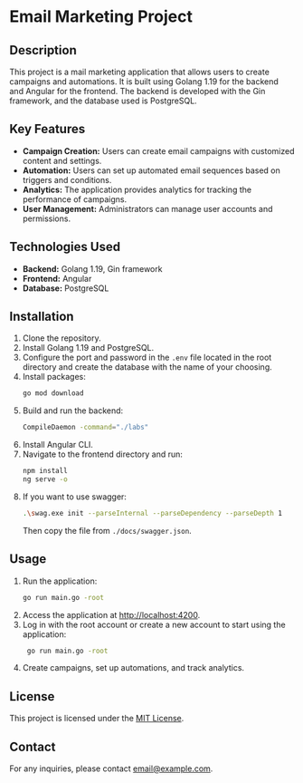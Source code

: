 # Email Marketing Project

## Description

This project is a mail marketing application that allows users to create campaigns and automations. It is built using Golang 1.19 for the backend and Angular for the frontend. The backend is developed with the Gin framework, and the database used is PostgreSQL.

## Key Features

- **Campaign Creation:** Users can create email campaigns with customized content and settings.
- **Automation:** Users can set up automated email sequences based on triggers and conditions.
- **Analytics:** The application provides analytics for tracking the performance of campaigns.
- **User Management:** Administrators can manage user accounts and permissions.

## Technologies Used

- **Backend:** Golang 1.19, Gin framework
- **Frontend:** Angular
- **Database:** PostgreSQL

## Installation

1. Clone the repository.
2. Install Golang 1.19 and PostgreSQL.
3. Configure the port and password in the `.env` file located in the root directory and create the database with the name of your choosing.
4. Install packages:
    ```bash
    go mod download
    ```
5. Build and run the backend:
    ```bash
    CompileDaemon -command="./labs"
    ```
6. Install Angular CLI.
7. Navigate to the frontend directory and run:
    ```bash
    npm install
    ng serve -o
    ```
8. If you want to use swagger:
    ```bash
    .\swag.exe init --parseInternal --parseDependency --parseDepth 1
    ```
   Then copy the file from `./docs/swagger.json`.

## Usage

1. Run the application:
    ```bash
    go run main.go -root
    ```
2. Access the application at [http://localhost:4200](http://localhost:4200).
3. Log in with the root account or create a new account to start using the application:
   ```bash
    go run main.go -root
    ```
4. Create campaigns, set up automations, and track analytics.

## License

This project is licensed under the [MIT License](LICENSE).

## Contact

For any inquiries, please contact [email@example.com](mailto:email@example.com).